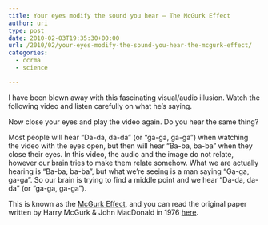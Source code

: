 ```yaml
---
title: Your eyes modify the sound you hear – The McGurk Effect
author: uri
type: post
date: 2010-02-03T19:35:30+00:00
url: /2010/02/your-eyes-modify-the-sound-you-hear-the-mcgurk-effect/
categories:
  - ccrma
  - science

---
```

I have been blown away with this fascinating visual/audio illusion. Watch the following video and listen carefully on what he&#8217;s saying.

<p style="text-align: center;">
</p>

Now close your eyes and play the video again. Do you hear the same thing?

Most people will hear &#8220;Da-da, da-da&#8221; (or &#8220;ga-ga, ga-ga&#8221;) when watching the video with the eyes open, but then will hear &#8220;Ba-ba, ba-ba&#8221; when they close their eyes. In this video, the audio and the image do not relate, however our brain tries to make them relate somehow. What we are actually hearing is &#8220;Ba-ba, ba-ba&#8221;, but what we&#8217;re seeing is a man saying &#8220;Ga-ga, ga-ga&#8221;. So our brain is trying to find a middle point and we hear &#8220;Da-da, da-da&#8221; (or &#8220;ga-ga, ga-ga&#8221;).

This is known as the [McGurk Effect][1], and you can read the original paper written by Harry McGurk & John MacDonald in 1976 [here][2].

 [1]: http://en.wikipedia.org/wiki/McGurk_effect
 [2]: http://www.nature.com/nature/journal/v264/n5588/abs/264746a0.html